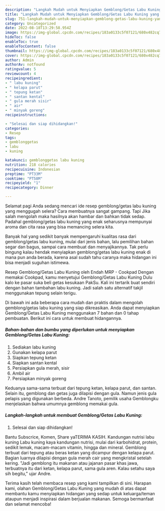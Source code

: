 ```yaml
---
description: "Langkah Mudah untuk Menyiapkan Gemblong/Getas Labu Kuning yang Lezat"
title: "Langkah Mudah untuk Menyiapkan Gemblong/Getas Labu Kuning yang Lezat"
slug: 751-langkah-mudah-untuk-menyiapkan-gemblong-getas-labu-kuning-yang-lezat
category: Uncategorized
date: 2022-08-18T13:29:58.954Z
image: https://img-global.cpcdn.com/recipes/183a0133c5f07121/680x482cq70/gemblonggetas-labu-kuning-foto-resep-utama.jpg
hideToc: false
enableToc: true
enableTocContent: false
thumbnail: https://img-global.cpcdn.com/recipes/183a0133c5f07121/680x482cq70/gemblonggetas-labu-kuning-foto-resep-utama.jpg
cover: https://img-global.cpcdn.com/recipes/183a0133c5f07121/680x482cq70/gemblonggetas-labu-kuning-foto-resep-utama.jpg
author: Admin
authorAv: notfound
ratingvalue: 5
reviewcount: 4
recipeingredient:
- " labu kuning"
- " kelapa parut"
- " tepung ketan"
- " santan kental"
- " gula merah sisir"
- " air"
- " minyak goreng"
recipeinstructions:

- "Selesai dan siap dihidangkan!"
categories:
- Resep
tags:
- gemblonggetas
- labu
- kuning

katakunci: gemblonggetas labu kuning 
nutrition: 218 calories
recipecuisine: Indonesian
preptime: "PT33M"
cooktime: "PT58M"
recipeyield: "1"
recipecategory: Dinner

---
```



Selamat pagi Anda sedang mencari ide resep gemblong/getas labu kuning yang menggugah selera? Cara membuatnya sangat gampang. Tapi Jika salah mengolah maka hasilnya akan hambar dan bahkan tidak sedap. Padahal gemblong/getas labu kuning yang enak seharusnya mempunyai aroma dan cita rasa yang bisa memancing selera kita.


Banyak hal yang sedikit banyak mempengaruhi kualitas rasa dari gemblong/getas labu kuning, mulai dari jenis bahan, lalu pemilihan bahan segar dan bagus, sampai cara membuat dan menyajikannya. Tak perlu bingung kalau hendak menyiapkan gemblong/getas labu kuning enak di mana pun anda berada, karena asal sudah tahu caranya maka hidangan ini bisa menjadi suguhan istimewa.

Resep Gemblong/Getas Labu Kuning oleh Endah MRP - Cookpad Dengan memakai Cookpad, kamu menyetujui Gemblong/Getas Labu Kuning Dulu kalo ke pasar suka beli getas kesukaan PakSu. Kali ini tertarik buat sendiri dengan bahan tambahan labu kuning. Jadi salah satu alternatif takjil menggunakan tepung selain terigu.


Di bawah ini ada beberapa cara mudah dan praktis dalam mengolah gemblong/getas labu kuning yang siap dikreasikan. Anda dapat menyiapkan Gemblong/Getas Labu Kuning menggunakan 7 bahan dan 0 tahap pembuatan. Berikut ini cara untuk membuat hidangannya.

<!--inarticleads1-->

##### Bahan-bahan dan bumbu yang diperlukan untuk menyiapkan Gemblong/Getas Labu Kuning:

1. Sediakan  labu kuning
1. Gunakan  kelapa parut
1. Siapkan  tepung ketan
1. Siapkan  santan kental
1. Persiapkan  gula merah, sisir
1. Ambil  air
1. Persiapkan  minyak goreng


Keduanya sama-sama terbuat dari tepung ketan, kelapa parut, dan santan. Selain itu, gemblong dan getas juga dilapisi dengan gula. Namun jenis gula pelapis yang digunakan berbeda. Andre Tanoto, pemilik usaha Gemblongku menjelaskan bahwa umumnya gemblong memakai gula. 

<!--inarticleads2-->

##### Langkah-langkah untuk membuat Gemblong/Getas Labu Kuning:


1. Selesai dan siap dihidangkan!

Bantu Subscrice, Komen, Share yaTERIMA KASIH. Kandungan nutrisi labu kuning Labu kuning kaya kandungan nutrisi, mulai dari karbohidrat, protein, sedikit lemak, macam-macam vitamin, hingga dan mineral. Gemblong terbuat dari tepung atau beras ketan yang dicampur dengan kelapa parut. Bagian luarnya dilapisi dengan gula merah cair yang mengkristal setelah kering. &#34;Jadi gemblong itu makanan atau jajanan pasar khas jawa, terbuatnya itu dari ketan, kelapa parut, sama gula aren. Kalau setahu saya sih begitu,&#34; ujar Andre. 

Terima kasih telah membaca resep yang kami tampilkan di sini. Harapan kami, olahan Gemblong/Getas Labu Kuning yang mudah di atas dapat membantu kamu menyiapkan hidangan yang sedap untuk keluarga/teman ataupun menjadi inspirasi dalam berjualan makanan. Semoga bermanfaat dan selamat mencoba!
